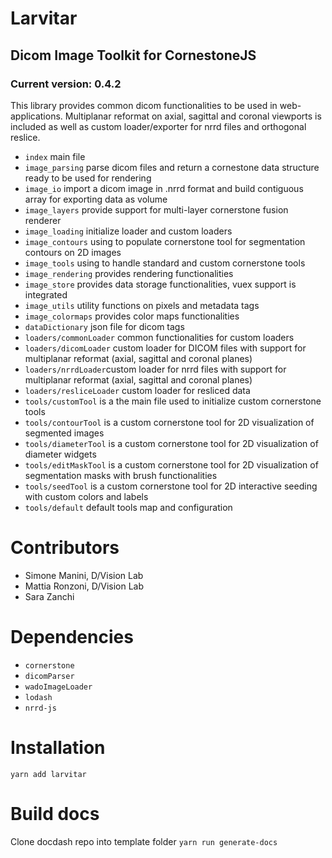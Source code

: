 # Larvitar

## Dicom Image Toolkit for CornestoneJS

### Current version: 0.4.2

This library provides common dicom functionalities to be used in web-applications. Multiplanar reformat on axial, sagittal and coronal viewports is included as well as custom loader/exporter for nrrd files and orthogonal reslice.

- `index` main file
- `image_parsing` parse dicom files and return a cornestone data structure ready to be used for rendering
- `image_io` import a dicom image in .nrrd format and build contiguous array for exporting data as volume
- `image_layers` provide support for multi-layer cornerstone fusion renderer
- `image_loading` initialize loader and custom loaders
- `image_contours` using to populate cornerstone tool for segmentation contours on 2D images
- `image_tools` using to handle standard and custom cornerstone tools
- `image_rendering` provides rendering functionalities
- `image_store` provides data storage functionalities, vuex support is integrated
- `image_utils` utility functions on pixels and metadata tags
- `image_colormaps` provides color maps functionalities
- `dataDictionary` json file for dicom tags
- `loaders/commonLoader` common functionalities for custom loaders
- `loaders/dicomLoader` custom loader for DICOM files with support for multiplanar reformat (axial, sagittal and coronal planes)
- `loaders/nrrdLoader`custom loader for nrrd files with support for multiplanar reformat (axial, sagittal and coronal planes)
- `loaders/resliceLoader` custom loader for resliced data
- `tools/customTool` is a the main file used to initialize custom cornerstone tools
- `tools/contourTool` is a custom cornerstone tool for 2D visualization of segmented images
- `tools/diameterTool` is a custom cornerstone tool for 2D visualization of diameter widgets
- `tools/editMaskTool` is a custom cornerstone tool for 2D visualization of segmentation masks with brush functionalities
- `tools/seedTool` is a custom cornerstone tool for 2D interactive seeding with custom colors and labels
- `tools/default` default tools map and configuration

# Contributors

- Simone Manini, D/Vision Lab
- Mattia Ronzoni, D/Vision Lab
- Sara Zanchi

# Dependencies

- `cornerstone`
- `dicomParser`
- `wadoImageLoader`
- `lodash`
- `nrrd-js`

# Installation

`yarn add larvitar`

# Build docs

Clone docdash repo into template folder
`yarn run generate-docs`
